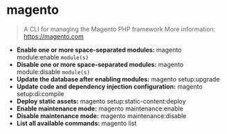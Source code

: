 # magento
> A CLI for managing the Magento PHP framework
> More information: <https://magento.com>
- **Enable one or more space-separated modules:**
magento module:enable `module(s)`
- **Disable one or more space-separated modules:**
magento module:disable `module(s)`
- **Update the database after enabling modules:**
magento setup:upgrade
- **Update code and dependency injection configuration:**
magento setup:di:compile
- **Deploy static assets:**
magento setup:static-content:deploy
- **Enable maintenance mode:**
magento maintenance:enable
- **Disable maintenance mode:**
magento maintenance:disable
- **List all available commands:**
magento list
